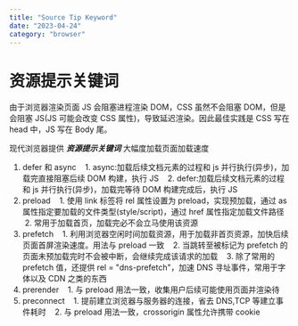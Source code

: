 ```yaml
---
title: "Source Tip Keyword"
date: "2023-04-24"
category: "browser"
---
```


# 资源提示关键词

由于浏览器渲染页面 JS 会阻塞进程渲染 DOM，CSS 虽然不会阻塞 DOM，但是会阻塞 JS(JS 可能会改变 CSS 属性)，导致延迟渲染。因此最佳实践是 CSS 写在 head 中，JS 写在 Body 尾。

现代浏览器提供 **_资源提示关键词_** 大幅度加载页面加载速度

1. defer 和 async
   1. async:加载后续文档元素的过程和 js 并行执行(异步)，加载完直接阻塞后续 DOM 构建，执行 JS
   2. defer:加载后续文档元素的过程和 js 并行执行(异步)，加载完等待 DOM 构建完成后，执行 JS
2. preload
   1. 使用 link 标签将 rel 属性设置为 preload，实现预加载，通过 as 属性指定要加载的文件类型(style/script)，通过 href 属性指定加载文件路径
   2. 常用于加载首页，加载完必不会立马使用该资源
3. prefetch
   1. 利用浏览器空闲时间加载资源，用于加载非首页资源，加快后续页面首屏渲染速度。用法与 preload 一致
   2. 当跳转至被标记为 prefetch 的页面未预加载完时不会被中断，会继续完成该请求的加载
   3. 除了常用的 prefetch 值，还提供 rel = "dns-prefetch"，加速 DNS 寻址事件，常用于字体以及 CDN 之类的东西
4. prerender
   1. 与 preload 用法一致，收集用户后续可能使用页面并渲染待
5. preconnect
   1. 提前建立浏览器与服务器的连接，省去 DNS,TCP 等建立事件耗时
   2. 与 preload 用法一致，crossorigin 属性允许携带 cookie
